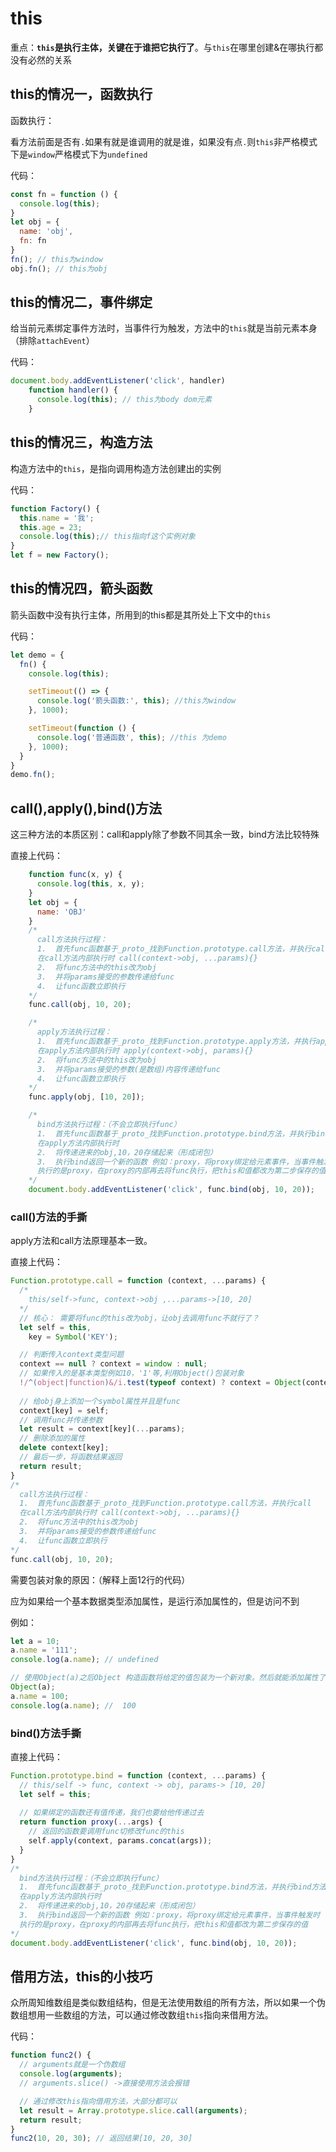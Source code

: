 # this

重点：**`this`是执行主体，关键在于谁把它执行了**。与`this`在哪里创建&在哪执行都没有必然的关系



## this的情况一，函数执行

函数执行：

看方法前面是否有`.`如果有就是谁调用的就是谁，如果没有点`.`则`this`非严格模式下是`window`严格模式下为`undefined`

代码：

```js
const fn = function () {
  console.log(this);
}
let obj = {
  name: 'obj',
  fn: fn
}
fn(); // this为window
obj.fn(); // this为obj
```



## this的情况二，事件绑定

给当前元素绑定事件方法时，当事件行为触发，方法中的`this`就是当前元素本身（排除`attachEvent`）

代码：

```js
document.body.addEventListener('click', handler)
    function handler() {
      console.log(this); // this为body dom元素
    }
```



## this的情况三，构造方法

构造方法中的`this`，是指向调用构造方法创建出的实例

代码：

```js
function Factory() {
  this.name = '我';
  this.age = 23;
  console.log(this);// this指向f这个实例对象
}
let f = new Factory();
```



## this的情况四，箭头函数

箭头函数中没有执行主体，所用到的this都是其所处上下文中的`this`

代码：

```js
let demo = {
  fn() {
    console.log(this);

    setTimeout(() => {
      console.log('箭头函数:', this); //this为window
    }, 1000);

    setTimeout(function () {
      console.log('普通函数', this); //this 为demo
    }, 1000);
  }
}
demo.fn();
```



## call(),apply(),bind()方法

这三种方法的本质区别：call和apply除了参数不同其余一致，bind方法比较特殊

直接上代码：

```js
    function func(x, y) {
      console.log(this, x, y);
    }
    let obj = {
      name: 'OBJ'
    }
    /*
      call方法执行过程：
      1.  首先func函数基于_proto_找到Function.prototype.call方法，并执行call
      在call方法内部执行时 call(context->obj, ...params){}
      2.  将func方法中的this改为obj
      3.  并将params接受的参数传递给func
      4.  让func函数立即执行
    */
    func.call(obj, 10, 20);

    /*
      apply方法执行过程：
      1.  首先func函数基于_proto_找到Function.prototype.apply方法，并执行apply
      在apply方法内部执行时 apply(context->obj, params){}
      2.  将func方法中的this改为obj
      3.  并将params接受的参数(是数组)内容传递给func
      4.  让func函数立即执行
    */
    func.apply(obj, [10, 20]);

    /*
      bind方法执行过程：（不会立即执行func）
      1.  首先func函数基于_proto_找到Function.prototype.bind方法，并执行bind方法
      在apply方法内部执行时 
      2.  将传递进来的obj,10，20存储起来（形成闭包）
      3.  执行bind返回一个新的函数 例如：proxy，将proxy绑定给元素事件，当事件触发时
      执行的是proxy，在proxy的内部再去将func执行，把this和值都改为第二步保存的值
    */
    document.body.addEventListener('click', func.bind(obj, 10, 20));
```

### call()方法的手撕

apply方法和call方法原理基本一致。

直接上代码：

```js
Function.prototype.call = function (context, ...params) {
  /*
    this/self->func, context->obj ,...params->[10, 20]
  */
  // 核心： 需要将func的this改为obj，让obj去调用func不就行了？
  let self = this,
    key = Symbol('KEY');

  // 判断传入context类型问题
  context == null ? context = window : null;
  // 如果传入的是基本类型例如10，'1'等,利用Object()包装对象
  !/^(object|function)&/i.test(typeof context) ? context = Object(context) : null;
	
  // 给obj身上添加一个symbol属性并且是func
  context[key] = self;
  // 调用func并传递参数
  let result = context[key](...params);
  // 删除添加的属性
  delete context[key];
  // 最后一步，将函数结果返回
  return result;
}
/*
  call方法执行过程：
  1.  首先func函数基于_proto_找到Function.prototype.call方法，并执行call
  在call方法内部执行时 call(context->obj, ...params){}
  2.  将func方法中的this改为obj
  3.  并将params接受的参数传递给func
  4.  让func函数立即执行
*/
func.call(obj, 10, 20);
```

需要包装对象的原因：（解释上面12行的代码）

应为如果给一个基本数据类型添加属性，是运行添加属性的，但是访问不到

例如：

```js
let a = 10;
a.name = '111';
console.log(a.name); // undefined

// 使用Object(a)之后Object 构造函数将给定的值包装为一个新对象。然后就能添加属性了
Object(a);
a.name = 100;
console.log(a.name); //  100
```



### bind()方法手撕

直接上代码：

```js
Function.prototype.bind = function (context, ...params) {
  // this/self -> func, context -> obj, params-> [10, 20]
  let self = this;
  
  // 如果绑定的函数还有值传递，我们也要给他传递过去
  return function proxy(...args) {
    // 返回的函数要调用func切修改func的this
    self.apply(context, params.concat(args));
  }
}
/*
  bind方法执行过程：（不会立即执行func）
  1.  首先func函数基于_proto_找到Function.prototype.bind方法，并执行bind方法
  在apply方法内部执行时 
  2.  将传递进来的obj,10，20存储起来（形成闭包）
  3.  执行bind返回一个新的函数 例如：proxy，将proxy绑定给元素事件，当事件触发时
  执行的是proxy，在proxy的内部再去将func执行，把this和值都改为第二步保存的值
*/
document.body.addEventListener('click', func.bind(obj, 10, 20));
```



## 借用方法，this的小技巧

众所周知维数组是类似数组结构，但是无法使用数组的所有方法，所以如果一个伪数组想用一些数组的方法，可以通过修改数组`this`指向来借用方法。

代码：

```js
function func2() {
  // arguments就是一个伪数组
  console.log(arguments);
  // arguments.slice() ->直接使用方法会报错

  // 通过修改this指向借用方法，大部分都可以
  let result = Array.prototype.slice.call(arguments);
  return result;
}
func2(10, 20, 30); // 返回结果[10, 20, 30]
```

